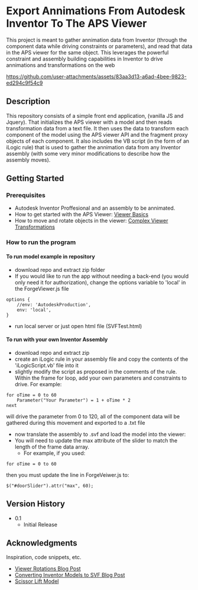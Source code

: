 # Export Annimations From Autodesk Inventor To The APS Viewer

This project is meant to gather annimation data from Inventor (through the component data while driving constraints or parameters), and read that data in the APS viewer for the same object. 
This leverages the powerful constraint and assembly building capabilities in Inventor to drive annimations and transformations on the web


https://github.com/user-attachments/assets/83aa3d13-a6ad-4bee-9823-ed294c9f54c9


## Description

This repository consists of a simple front end application, (vanilla JS and Jquery). That initializes the APS viewer with a model and then reads transformation data from a text file.
It then uses the data to transform each component of the model using the APS viewer API and the fragment proxy objects of each component. It also includes the VB script (in the form of an iLogic rule)
that is used to gather the annimation data from any Inventor assembly (with some very minor modifications to describe how the assembly moves).

## Getting Started

### Prerequisites

* Autodesk Inventor Proffesional and an assembly to be annimated.
* How to get started with the APS Viewer: [Viewer Basics](https://aps.autodesk.com/en/docs/viewer/v7/developers_guide/viewer_basics/)
* How to move and rotate objects in the viewer: [Complex Viewer Transformations](https://aps.autodesk.com/blog/know-how-complex-component-transformations-viewer-part-1-basics)



### How to run the program
#### To run model example in repository
* download repo and extract zip folder
* If you would like to run the app without needing a back-end (you would only need it for authorization), change the options variable to 'local' in the ForgeViewer.js file
```
options {
    //env: 'AutodeskProduction',
    env: 'local',
}
```
* run local server or just open html file (SVFTest.html)
#### To run with your own Inventor Assembly
* download repo and extract zip
* create an iLogic rule in your assembly file and copy the contents of the 'iLogicScript.vb' file into it
* slightly modify the script as proposed in the comments of the rule. Within the frame for loop, add your own parameters and constraints to drive. For example:
```
for oTime = 0 to 60
    Parameter("Your Parameter") = 1 + oTime * 2
next
```
will drive the parameter from 0 to 120, all of the component data will be gathered during this movement and exported to a .txt file
* now translate the assembly to .svf and load the model into the viewer: 
* You will need to update the max attribute of the slider to match the length of the frame data array. 
    * For example, if you used:
```
for oTime = 0 to 60
```
then you must update the line in ForgeVeiwer.js to:
```
$("#doorSlider").attr("max", 60);
```


## Version History

* 0.1
    * Initial Release

## Acknowledgments

Inspiration, code snippets, etc.
* [Viewer Rotations Blog Post](https://aps.autodesk.com/cloud_and_mobile/2016/07/rotate-component-control-for-the-viewer.html)
* [Converting Inventor Models to SVF Blog Post](https://aps.autodesk.com/blog/speed-viewable-generation-when-using-design-automation-inventor)
* [Scissor Lift Model](https://grabcad.com/library/vehicle-scissor-jack-1)
